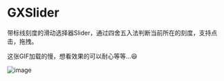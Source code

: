 # GXSlider
带标线刻度的滑动选择器Slider，通过四舍五入法判断当前所在的刻度，支持点击，拖拽。

这张GIF加载的慢，想看效果的可以耐心等等...😆


![image](https://github.com/huaduoduoer/GXSlider/blob/master/QQ20180824-164216-HD.gif) 
